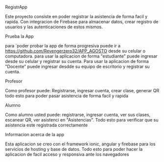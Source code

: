 RegistrApp

Este proyecto consiste en poder registrar la asistencia de forma facil y rapida. 
Con integracion de Firebase para almacenar datos, crear registro de usuarios y las autenticaciones de estos mismos.


Prueba la App 

para ´poder probar la app de forma progresiva puede ir a https://github.com/Revengerzero32/APP_AGOSTO desde su celular o computadora. para usar la aplicacion de 
forma "estudiante" puede ingresar desde su celular y registrar su cuenta. Para usar la aplicacion de forma "Docente" puede ingresar desdde su equipo de escritorio y registrar
su cuenta.

Profesor

Como profesor puede:
Registrarse, ingresar cuenta, crear clase, generar QR todo esto para poder pasar asistencia de forma facil y rapida

Alumno

Como alumno usted puede:
registrarse, ingresar cuenta, ver sus clases, escanear QR, ver asistenci en "Asistencias". Todo esto para verificar que su asistencia este registrada correctamente

Informacion acerca de la app

Esta aplicacion se creo con el framework ionic, angular y firebase para los servicios de hosting y base de datos. Todo esto para poder hacer la aplicacion de facil acceso
y responsiva ante los navegadores
